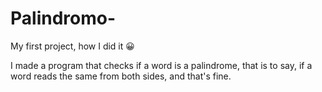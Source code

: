 # Palindromo-
My first project, how I did it 😀

I made a program that checks if a word is a palindrome,
that is to say, if a word reads the same from both sides, 
and that's fine.
